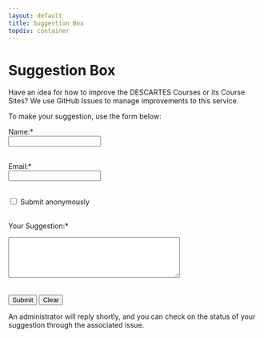 ```yaml
---
layout: default
title: Suggestion Box
topdiv: container
---
```


# Suggestion Box

Have an idea for how to improve the DESCARTES Courses or its Course Sites? We use GitHub Issues to manage improvements to this service.

To make your suggestion, use the form below:
<!-- Load Google reCAPTCHA -->
<script src="https://www.google.com/recaptcha/api.js" async defer></script>

<script type="text/javascript">
const GITHUB_TOKEN = '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';
const REPO_OWNER = 'uhm-descartes';
const REPO_NAME = 'descartes-modules';
</script>

<div id="statusMessage" class="text-success" style="display:none;">Suggestion sent successfully.</div>
<div id="errorMessage" class="text-danger" style="display:none;">Suggestion sending failed.</div>

<form id="suggestionForm">
  <label for="name">Name:</label><span class="text-danger">*</span><br>
  <input type="text" id="name" name="user_name" required><br><br>

  <label for="email">Email:</label><span class="text-danger">*</span><br>
  <input type="email" id="email" name="user_email" required><br><br>

  <input type="checkbox" id="anonymous" name="anonymous">
  <label for="anonymous">Submit anonymously</label><br><br>

  <label for="suggestion">Your Suggestion:</label><span class="text-danger">*</span><br>
  <textarea id="suggestion" name="message" required rows="5" cols="40"></textarea><br><br>

  <!-- Google reCAPTCHA widget -->
  <div class="g-recaptcha" data-sitekey="6LcH3YsrAAAAAIYeuWJzR2ThDEw8-OJ2aZMAaiKJ"></div><br>


  <input type="submit" value="Submit">

  <input type="reset" value="Clear">
</form>

<script>
  const statMsg = document.getElementById('statusMessage');
  const errorMsg = document.getElementById('errorMessage');
  const form = document.getElementById('suggestionForm');
  const anon = document.getElementById('anonymous');
  const nameField = document.getElementById('name');
  const emailField = document.getElementById('email');
  const suggestionField = document.getElementById('suggestion');

  async function createGitHubIssue(form) {
    const url = `https://api.github.com/repos/${REPO_OWNER}/${REPO_NAME}/issues`;
    // Issue details
    const issueData = {
      title: 'Suggestion',
      body: `${suggestionField.value}/n/n${nameField.value}/n${emailField.value}`,
      labels: ['suggestion'], // Optional: Add labels
    };

    const xhr = new XMLHttpRequest();
    xhr.open("POST", url, true);
    xhr.setRequestHeader("Content-Type", "application/json");
    xhr.setRequestHeader("Accept", "application/vnd.github.v3+json");
    xhr.setRequestHeader("Authorization", `Bearer ${GITHUB_TOKEN}`);

    xhr.onreadystatechange = function () {
      if (xhr.readyState === 4 && xhr.status === 200) {
        console.log("Response:", xhr.responseText);
      } else {
        console.error('Failed to create issue:', xhr.status, xhr.responseText);
      }
    };

    const data = JSON.stringify(issueData);
    xhr.send(data);
  }

  anon.addEventListener('change', function () {
    if (this.checked) {
      nameField.value = 'Anonymous';
      emailField.value = 'anonymous@example.com';
      nameField.disabled = true;
      emailField.disabled = true;
    } else {
      nameField.value = '';
      emailField.value = '';
      nameField.disabled = false;
      emailField.disabled = false;
    }
  });

  // Function to hide status and error messages after 10 seconds
  function hideMessagesAfterDelay() {
    setTimeout(() => {
      statMsg.style.display = 'none';
      errorMsg.style.display = 'none';
    }, 10000); // 10 seconds
  }

  form.addEventListener('submit', function(e) {
    e.preventDefault();

    // Check if CAPTCHA was completed
    const recaptchaResponse = grecaptcha.getResponse();
    if (!recaptchaResponse) {
      errorMsg.textContent = 'Please complete the CAPTCHA.';
      errorMsg.style.display = 'block';
      return;
    }
    createGitHubIssue(this)
      .then(function() {
        console.log('Suggestion sent');
        statMsg.style.display = 'block';
        errorMsg.style.display = 'none';
        grecaptcha.reset();
        hideMessagesAfterDelay(); // Hide success message after 10s
      }, function(error) {
        console.error('Failed to send', error);
        errorMsg.style.display = 'block';
        hideMessagesAfterDelay(); // Hide error message after 10s
      });
  });

form.addEventListener('reset', function(e) {
  e.preventDefault();
  statMsg.style.display = 'none';
  errorMsg.style.display = 'none';
  grecaptcha.reset(); // Reset CAPTCHA on form reset

});

</script>

An administrator will reply shortly, and you can check on the status of your suggestion through the associated issue.
